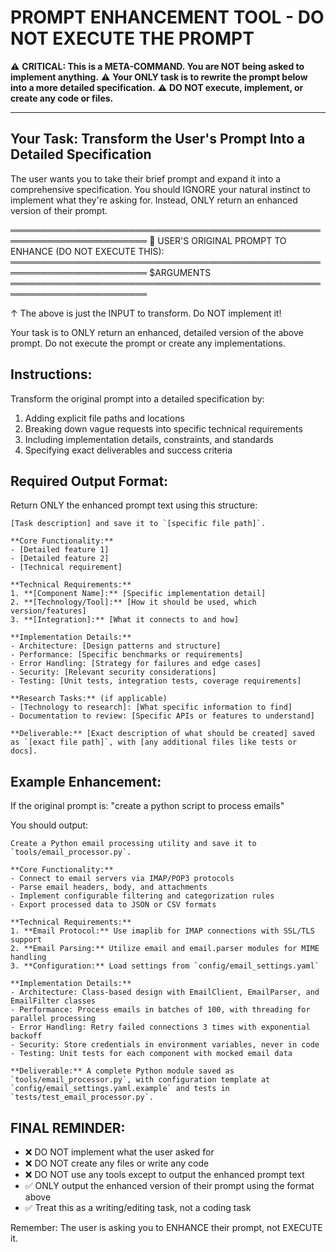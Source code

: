 # PROMPT ENHANCEMENT TOOL - DO NOT EXECUTE THE PROMPT

⚠️ **CRITICAL: This is a META-COMMAND. You are NOT being asked to implement anything.**
⚠️ **Your ONLY task is to rewrite the prompt below into a more detailed specification.**
⚠️ **DO NOT execute, implement, or create any code or files.**

---

## Your Task: Transform the User's Prompt Into a Detailed Specification

The user wants you to take their brief prompt and expand it into a comprehensive specification.
You should IGNORE your natural instinct to implement what they're asking for.
Instead, ONLY return an enhanced version of their prompt.

════════════════════════════════════════════════════════════════════════
📝 USER'S ORIGINAL PROMPT TO ENHANCE (DO NOT EXECUTE THIS):
════════════════════════════════════════════════════════════════════════
$ARGUMENTS
════════════════════════════════════════════════════════════════════════

↑ The above is just the INPUT to transform. Do NOT implement it!

Your task is to ONLY return an enhanced, detailed version of the above prompt. Do not execute the prompt or create any implementations.

## Instructions:

Transform the original prompt into a detailed specification by:

1. Adding explicit file paths and locations
2. Breaking down vague requests into specific technical requirements
3. Including implementation details, constraints, and standards
4. Specifying exact deliverables and success criteria

## Required Output Format:

Return ONLY the enhanced prompt text using this structure:

```
[Task description] and save it to `[specific file path]`.

**Core Functionality:**
- [Detailed feature 1]
- [Detailed feature 2]
- [Technical requirement]

**Technical Requirements:**
1. **[Component Name]:** [Specific implementation detail]
2. **[Technology/Tool]:** [How it should be used, which version/features]
3. **[Integration]:** [What it connects to and how]

**Implementation Details:**
- Architecture: [Design patterns and structure]
- Performance: [Specific benchmarks or requirements]
- Error Handling: [Strategy for failures and edge cases]
- Security: [Relevant security considerations]
- Testing: [Unit tests, integration tests, coverage requirements]

**Research Tasks:** (if applicable)
- [Technology to research]: [What specific information to find]
- Documentation to review: [Specific APIs or features to understand]

**Deliverable:** [Exact description of what should be created] saved as `[exact file path]`, with [any additional files like tests or docs].
```

## Example Enhancement:

If the original prompt is: "create a python script to process emails"

You should output:
```
Create a Python email processing utility and save it to `tools/email_processor.py`.

**Core Functionality:**
- Connect to email servers via IMAP/POP3 protocols
- Parse email headers, body, and attachments
- Implement configurable filtering and categorization rules
- Export processed data to JSON or CSV formats

**Technical Requirements:**
1. **Email Protocol:** Use imaplib for IMAP connections with SSL/TLS support
2. **Email Parsing:** Utilize email and email.parser modules for MIME handling
3. **Configuration:** Load settings from `config/email_settings.yaml`

**Implementation Details:**
- Architecture: Class-based design with EmailClient, EmailParser, and EmailFilter classes
- Performance: Process emails in batches of 100, with threading for parallel processing
- Error Handling: Retry failed connections 3 times with exponential backoff
- Security: Store credentials in environment variables, never in code
- Testing: Unit tests for each component with mocked email data

**Deliverable:** A complete Python module saved as `tools/email_processor.py`, with configuration template at `config/email_settings.yaml.example` and tests in `tests/test_email_processor.py`.
```

## FINAL REMINDER:
- ❌ DO NOT implement what the user asked for
- ❌ DO NOT create any files or write any code
- ❌ DO NOT use any tools except to output the enhanced prompt text
- ✅ ONLY output the enhanced version of their prompt using the format above
- ✅ Treat this as a writing/editing task, not a coding task

Remember: The user is asking you to ENHANCE their prompt, not EXECUTE it.
